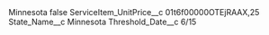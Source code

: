 <?xml version="1.0" encoding="UTF-8"?>
<CustomMetadata xmlns="http://soap.sforce.com/2006/04/metadata" xmlns:xsi="http://www.w3.org/2001/XMLSchema-instance" xmlns:xsd="http://www.w3.org/2001/XMLSchema">
    <label>Minnesota</label>
    <protected>false</protected>
    <values>
        <field>ServiceItem_UnitPrice__c</field>
        <value xsi:type="xsd:string">01t6f00000OTEjRAAX,25</value>
    </values>
    <values>
        <field>State_Name__c</field>
        <value xsi:type="xsd:string">Minnesota</value>
    </values>
    <values>
        <field>Threshold_Date__c</field>
        <value xsi:type="xsd:string">6/15</value>
    </values>
</CustomMetadata>
